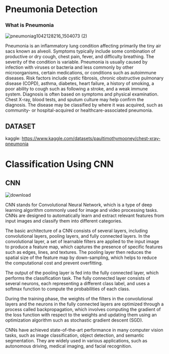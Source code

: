 # Pneumonia Detection
### What is Pneumonia
![pneumoniag1042128216_1504073 (2)](https://github.com/ap1809/ChestNet/assets/73573200/9d87f9c1-ecd7-4756-b557-fb6ebe766873)

Pneumonia is an inflammatory lung condition affecting primarily the tiny air sacs known as alveoli. Symptoms typically include some combination of productive or dry cough, chest pain, fever, and difficulty breathing. The severity of the condition is variable. 
Pneumonia is usually caused by infection with viruses or bacteria and less commonly by other microorganisms, certain medications, or conditions such as autoimmune diseases. Risk factors include cystic fibrosis, chronic obstructive pulmonary disease (COPD), asthma, diabetes, heart failure, a history of smoking, a poor ability to cough such as following a stroke, and a weak immune system. Diagnosis is often based on symptoms and physical examination. Chest X-ray, blood tests, and sputum culture may help confirm the diagnosis. The disease may be classified by where it was acquired, such as community- or hospital-acquired or healthcare-associated pneumonia.

## DATASET
  kaggle: https://www.kaggle.com/datasets/paultimothymooney/chest-xray-pneumonia

# Classification Using CNN

## CNN

![download](https://github.com/ap1809/ChestNet/assets/73573200/d170e3a0-e26c-4e4a-bf7c-7b2917b0717a)

CNN stands for Convolutional Neural Network, which is a type of deep learning algorithm commonly used for image and video processing tasks. CNNs are designed to automatically learn and extract relevant features from input images and classify them into different categories.

The basic architecture of a CNN consists of several layers, including convolutional layers, pooling layers, and fully connected layers. In the convolutional layer, a set of learnable filters are applied to the input image to produce a feature map, which captures the presence of specific features such as edges, lines, and textures. The pooling layer then reduces the spatial size of the feature map by down-sampling, which helps to reduce the computational cost and prevent overfitting.

The output of the pooling layer is fed into the fully connected layer, which performs the classification task. The fully connected layer consists of several neurons, each representing a different class label, and uses a softmax function to compute the probabilities of each class.

During the training phase, the weights of the filters in the convolutional layers and the neurons in the fully connected layers are optimized through a process called backpropagation, which involves computing the gradient of the loss function with respect to the weights and updating them using an optimization algorithm such as stochastic gradient descent (SGD).

CNNs have achieved state-of-the-art performance in many computer vision tasks, such as image classification, object detection, and semantic segmentation. They are widely used in various applications, such as autonomous driving, medical imaging, and facial recognition.


  

